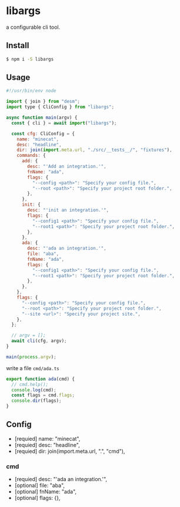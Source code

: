 # libargs

a configurable cli tool.

## Install


```sh
$ npm i -S libargs
```

## Usage

```js
#!/usr/bin/env node

import { join } from "desm";
import type { CliConfig } from "libargs";

async function main(argv) {
  const { cli } = await import("libargs");

  const cfg: CliConfig = {
    name: "minecat",
    desc: "headline",
    dir: join(import.meta.url, "./src/__tests__/", "fixtures"),
    commands: {
      add: {
        desc: "'Add an integration.'",
        fnName: "ada",
        flags: {
          "--config <path>": "Specify your config file.",
          "--root <path>": "Specify your project root folder.",
        },
      },
      init: {
        desc: "'init an integration.'",
        flags: {
          "--config1 <path>": "Specify your config file.",
          "--root1 <path>": "Specify your project root folder.",
        },
      },
      ada: {
        desc: "'ada an integration.'",
        file: "aba",
        fnName: "ada",
        flags: {
          "--config1 <path>": "Specify your config file.",
          "--root1 <path>": "Specify your project root folder.",
        },
      },
    },
    flags: {
      "--config <path>": "Specify your config file.",
      "--root <path>": "Specify your project root folder.",
      "--site <url>": "Specify your project site.",
    },
  };

  // argv = [];
  await cli(cfg, argv);
}

main(process.argv);

```

write a file `cmd/ada.ts`

```js
export function ada(cmd) {
  // cmd.help();
  console.log(cmd);
  const flags = cmd.flags;
  console.dir(flags);
}
```

## Config

- [requied] name: "minecat",
- [requied] desc: "headline",
- [requied] dir: join(import.meta.url, ".", "cmd"),

### cmd

- [requied] desc: "'ada an integration.'",
- [optional] file: "aba",
- [optional] fnName: "ada",
- [optional] flags: {},
